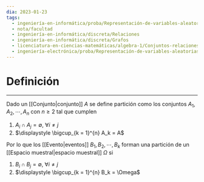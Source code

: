 ```yaml
---
dia: 2023-01-23
tags:
  - ingeniería-en-informática/proba/Representación-de-variables-aleatorias
  - nota/facultad
  - ingeniería-en-informática/discreta/Relaciones
  - ingeniería-en-informática/discreta/Grafos
  - licenciatura-en-ciencias-matemáticas/algebra-1/Conjuntos-relaciones-y-funciones
  - ingeniería-electrónica/proba/Representación-de-variables-aleatorias
---
```

# Definición
---
Dado un [[Conjunto|conjunto]] $A$ se define partición como los conjuntos $A_1, A_2, \cdots, A_n$ con $n \geq 2$ tal que cumplen
1. $A_i \cap A_j = \emptyset$, $\forall i \ne j$
2. $\displaystyle \bigcup_{k = 1}^{n} A_k = A$

Por lo que los [[Evento|eventos]] $B_1, B_2, \cdots, B_k$ forman una partición de un [[Espacio muestral|espacio muestral]] $\Omega$ si 
1. $B_i \cap B_j = \emptyset$, $\forall i \ne j$
2. $\displaystyle \bigcup_{k = 1}^{n} B_k = \Omega$